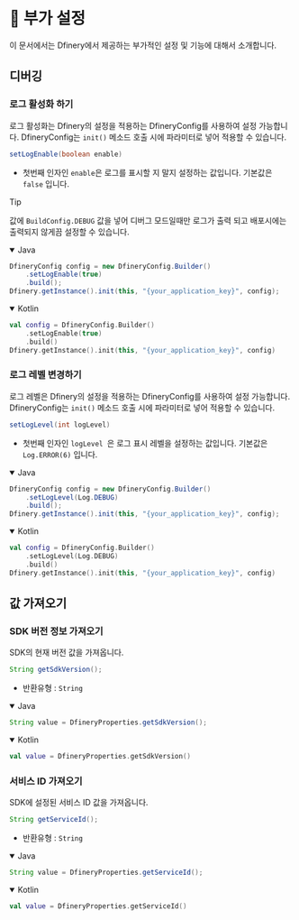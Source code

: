 # 🔎 부가 설정

이 문서에서는 Dfinery에서 제공하는 부가적인 설정 및 기능에 대해서 소개합니다.

## 디버깅

### 로그 활성화 하기
로그 활성화는 Dfinery의 설정을 적용하는 DfineryConfig를 사용하여 설정 가능합니다. DfineryConfig는 `init()` 메소드 호출 시에 파라미터로 넣어 적용할 수 있습니다.

```java
setLogEnable(boolean enable)
```

- 첫번째 인자인 `enable`은 로그를 표시할 지 말지 설정하는 값입니다. 기본값은 `false` 입니다.

> [!TIP]
> 값에 `BuildConfig.DEBUG` 값을 넣어 디버그 모드일때만 로그가 출력 되고 배포시에는 출력되지 않게끔 설정할 수 있습니다.

<details open>
  <summary>Java</summary>

```java
DfineryConfig config = new DfineryConfig.Builder()
    .setLogEnable(true)
    .build();
Dfinery.getInstance().init(this, "{your_application_key}", config);
```

</details>

<details open>
  <summary>Kotlin</summary>

```kotlin
val config = DfineryConfig.Builder()
    .setLogEnable(true)
    .build()
Dfinery.getInstance().init(this, "{your_application_key}", config)
```

</details>

### 로그 레벨 변경하기
로그 레벨은 Dfinery의 설정을 적용하는 DfineryConfig를 사용하여 설정 가능합니다. DfineryConfig는 `init()` 메소드 호출 시에 파라미터로 넣어 적용할 수 있습니다.

```java
setLogLevel(int logLevel)
```

- 첫번째 인자인 `logLevel `은 로그 표시 레벨을 설정하는 값입니다. 기본값은 `Log.ERROR(6)` 입니다.

<details open>
  <summary>Java</summary>

```java
DfineryConfig config = new DfineryConfig.Builder()
    .setLogLevel(Log.DEBUG)
    .build();
Dfinery.getInstance().init(this, "{your_application_key}", config);
```

</details>

<details open>
  <summary>Kotlin</summary>

```kotlin
val config = DfineryConfig.Builder()
    .setLogLevel(Log.DEBUG)
    .build()
Dfinery.getInstance().init(this, "{your_application_key}", config)
```

</details>

## 값 가져오기
### SDK 버전 정보 가져오기
SDK의 현재 버전 값을 가져옵니다.

```java
String getSdkVersion();
```

- 반환유형 : `String`

<details open>
  <summary>Java</summary>

```java
String value = DfineryProperties.getSdkVersion();
```

</details>

<details open>
  <summary>Kotlin</summary>

```kotlin
val value = DfineryProperties.getSdkVersion()
```

</details>

### 서비스 ID 가져오기
SDK에 설정된 서비스 ID 값을 가져옵니다.

```java
String getServiceId();
```

- 반환유형 : `String`

<details open>
  <summary>Java</summary>

```java
String value = DfineryProperties.getServiceId();
```

</details>

<details open>
  <summary>Kotlin</summary>

```kotlin
val value = DfineryProperties.getServiceId()
```

</details>